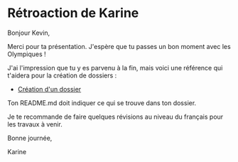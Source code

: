 # Rétroaction de Karine

Bonjour Kevin,

Merci pour ta présentation. J'espère que tu passes un bon moment avec les Olympiques !

J'ai l'impression que tu y es parvenu à la fin, mais voici une référence qui t'aidera pour la création de dossiers :

 - [Création d'un dossier](https://github.com/KarineLEcuyer/H22_TIM_portfolio_consignes/blob/main/information_complementaire/creation_dossier.md)

Ton README.md doit indiquer ce qui se trouve dans ton dossier.

Je te recommande de faire quelques révisions au niveau du français pour les travaux à venir.

Bonne journée,

Karine
